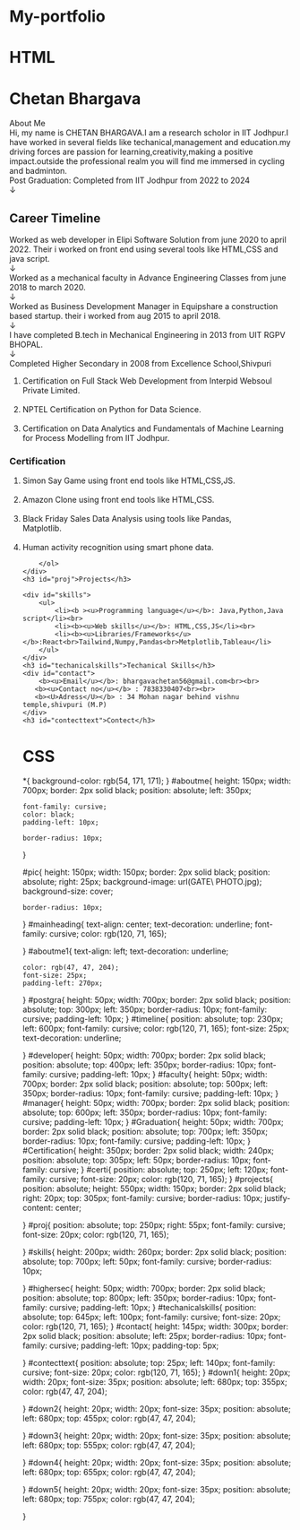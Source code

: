 # My-portfolio 
# HTML
<!DOCTYPE html>
<html lang="en">
<head>
    <meta charset="UTF-8">
    <meta name="viewport" content="width=device-width, initial-scale=1.0">
    <title>Chetan portfolio</title>
    <link rel="stylesheet" href="chetan.css"/>
</head>
<body>
    <h1 id="mainheading">Chetan Bhargava </h1>
   <div id="aboutme">  <div id="aboutme1">About Me</div>   Hi, my name is CHETAN BHARGAVA.I am a research scholor in IIT Jodhpur.I have worked in several
    fields like techanical,management and education.my driving forces are passion for learning,creativity,making a 
    positive impact.outside the professional realm you will find me immersed in cycling and badminton.
    </div>
    <div id="pic">
</div>
<div id="postgra">Post Graduation: Completed from IIT Jodhpur from 2022 to 2024 </div>
<span id="down1">&#8595;</span>
<h2 id="timeline">Career Timeline</h2>
<div id="developer">Worked as web developer in Elipi Software Solution from june 2020 to april 2022.
    Their i worked on front end using several tools like HTML,CSS and java script.
</div>
<span id="down2">&#8595;</span>
<div id="faculty">Worked as a mechanical faculty in Advance Engineering Classes from june 2018 to
    march 2020.</div>
    <span id="down3">&#8595;</span>
    <div id="manager">Worked as Business Development Manager in Equipshare a construction based
        startup. their i worked from aug 2015 to april 2018.</div>
        <span id="down4">&#8595;</span>
    <div id="Graduation">I have completed B.tech in Mechanical Engineering in 2013 from UIT RGPV BHOPAL.</div>
    <span id="down5">&#8595;</span>
    <div id="highersec">Completed Higher Secondary in 2008 from Excellence School,Shivpuri</div>
    
   <div id="Certification"> <ol>
        <li>  Certification on Full Stack Web Development from Interpid Websoul Private Limited.</li>
        <br>
        <li>NPTEL Certification on Python for Data Science.</li>
        <br>
        <li>Certification on Data Analytics and Fundamentals of Machine Learning for Process Modelling from IIT Jodhpur.</li>
    </ol></div>
    <h3 id="certi">Certification</h3>
    <div id="projects">
        <ol>
            <li> Simon Say Game using front end tools like HTML,CSS,JS.</li><br>
            <li> Amazon Clone using front end tools like HTML,CSS.</li><br>
            <LI>Black Friday Sales Data Analysis using tools like Pandas,<br>Matplotlib.</LI><br>
            <li>Human activity recognition using smart phone data.</li>

        </ol>
    </div>
    <h3 id="proj">Projects</h3>

    <div id="skills">
        <ul>
            <li><b ><u>Programming language</u></b>: Java,Python,Java script</li><br>
            <li><b><u>Web skills</u></b>: HTML,CSS,JS</li><br>
            <li><b><u>Libraries/Frameworks</u></b>:React<br>Tailwind,Numpy,Pandas<br>Metplotlib,Tableau</li>
        </ul>
    </div>
    <h3 id="techanicalskills">Techanical Skills</h3> 
    <div id="contact">
        <b><u>Email</u></b>: bhargavachetan56@gmail.com<br><br>
       <b><u>Contact no</u></b> : 7838330407<br><br>
       <b><U>Adress</U></b> : 34 Mohan nagar behind vishnu temple,shivpuri (M.P)
    </div>
    <h3 id="contecttext">Contect</h3>

   
</body>
</html>

# CSS

*{
    background-color: rgb(54, 171, 171);
}
#aboutme{
    height: 150px;
    width: 700px;
    border: 2px solid black;
    position: absolute;
    left: 350px;
    
    
    font-family: cursive;
    color: black;
    padding-left: 10px;
    
    border-radius: 10px;
    
}

#pic{
    height: 150px;
    width: 150px;
    border: 2px solid black;
    position: absolute;
    right: 25px;
    background-image: url(GATE\ PHOTO.jpg);
    background-size: cover;
    
    border-radius: 10px; 
    
}
#mainheading{
    text-align: center;
    text-decoration:  underline;
    font-family: cursive;
    color: rgb(120, 71, 165);
    
    
    
}
#aboutme1{
    text-align: left;
    text-decoration: underline;
    
    
    color: rgb(47, 47, 204);
    font-size: 25px;
    padding-left: 270px;
    
}
#postgra{
    height: 50px;
    width: 700px;
    border: 2px solid black;
    position: absolute;
    top: 300px;
    left: 350px;
    border-radius: 10px;
    font-family: cursive;
    padding-left: 10px;
}
#timeline{
    position: absolute;
    top: 230px;
    left: 600px;
    font-family: cursive;
    color: rgb(120, 71, 165);
    font-size: 25px;
    text-decoration: underline;

}
#developer{
    height: 50px;
    width: 700px;
    border: 2px solid black;
    position: absolute;
    top: 400px;
    left: 350px;
    border-radius: 10px;
    font-family: cursive;
    padding-left: 10px;
}
#faculty{
    height: 50px;
    width: 700px;
    border: 2px solid black;
    position: absolute;
    top: 500px;
    left: 350px;
    border-radius: 10px;
    font-family: cursive;
    padding-left: 10px;
}
#manager{
    height: 50px;
    width: 700px;
    border: 2px solid black;
    position: absolute;
    top: 600px;
    left: 350px;
    border-radius: 10px;
    font-family: cursive;
    padding-left: 10px;
}
#Graduation{
    height: 50px;
    width: 700px;
    border: 2px solid black;
    position: absolute;
    top: 700px;
    left: 350px;
    border-radius: 10px;
    font-family: cursive;
    padding-left: 10px;
}
#Certification{
    height: 350px;
    border: 2px solid black;
    width: 240px;
    position: absolute;
    top: 305px;
    left: 50px;
    border-radius: 10px;
    font-family: cursive;
}
#certi{
    position: absolute;
    top: 250px;
    left: 120px;
    font-family: cursive;
    font-size: 20px;
    color: rgb(120, 71, 165);
}
#projects{
    position: absolute;
    height: 550px;
    width: 150px;
    border: 2px solid black;
    right: 20px;
    top: 305px;
    font-family: cursive;
    border-radius: 10px;
    justify-content: center;


}
#proj{
    position: absolute;
    top: 250px;
    right: 55px;
    font-family: cursive;
    font-size: 20px;
    color: rgb(120, 71, 165);

}
#skills{
    height: 200px;
    width: 260px;
    border: 2px solid black;
    position: absolute;
    top: 700px;
    left: 50px;
    font-family: cursive;
    border-radius: 10px;
    
}
#highersec{
    height: 50px;
    width: 700px;
    border: 2px solid black;
    position: absolute;
    top: 800px;
    left: 350px;
    border-radius: 10px;
    font-family: cursive;
    padding-left: 10px;
}
#techanicalskills{
    position: absolute;
    top: 645px;
    left: 100px;
    font-family: cursive;
    font-size: 20px;
    color: rgb(120, 71, 165);
}
#contact{
    height: 145px;
    width: 300px;
    border: 2px solid black;
    position: absolute;
    left: 25px;
    border-radius: 10px;
    font-family: cursive;
    padding-left: 10px;
    padding-top: 5px;

}
#contecttext{
    position: absolute;
    top: 25px;
    left: 140px;
    font-family: cursive;
    font-size: 20px;
    color: rgb(120, 71, 165);
}
#down1{
    height: 20px;
    width: 20px;
    font-size: 35px;
    position: absolute;
    left: 680px;
    top: 355px;
    color: rgb(47, 47, 204);
    
}
#down2{
    height: 20px;
    width: 20px;
    font-size: 35px;
    position: absolute;
    left: 680px;
    top: 455px;
    color: rgb(47, 47, 204);
    
}
#down3{
    height: 20px;
    width: 20px;
    font-size: 35px;
    position: absolute;
    left: 680px;
    top: 555px;
    color: rgb(47, 47, 204);
    
}
#down4{
    height: 20px;
    width: 20px;
    font-size: 35px;
    position: absolute;
    left: 680px;
    top: 655px;
    color: rgb(47, 47, 204);
    
}
#down5{
    height: 20px;
    width: 20px;
    font-size: 35px;
    position: absolute;
    left: 680px;
    top: 755px;
    color: rgb(47, 47, 204);
    
}

